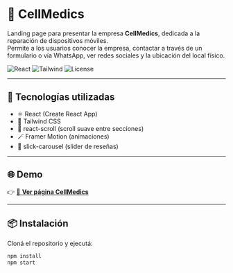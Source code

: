 # 📱 CellMedics

Landing page para presentar la empresa **CellMedics**, dedicada a la reparación de dispositivos móviles.  
Permite a los usuarios conocer la empresa, contactar a través de un formulario o vía WhatsApp, ver redes sociales y la ubicación del local físico.

![React](https://img.shields.io/badge/React-18.2.0-blue)
![Tailwind](https://img.shields.io/badge/TailwindCSS-3.3.0-cyan)
![License](https://img.shields.io/badge/License-MIT-green)

---

## 🚀 **Tecnologías utilizadas**

- ⚛️ React (Create React App)
- 🎨 Tailwind CSS
- 📜 react-scroll (scroll suave entre secciones)
- 🪄 Framer Motion (animaciones)
- 🎠 slick-carousel (slider de reseñas)

---

## 🌐 **Demo**

👉 [🔗 **Ver página CellMedics**](https://cellmedics.netlify.app/)

---

## 📦 **Instalación**

Cloná el repositorio y ejecutá:

```bash
npm install
npm start
```
